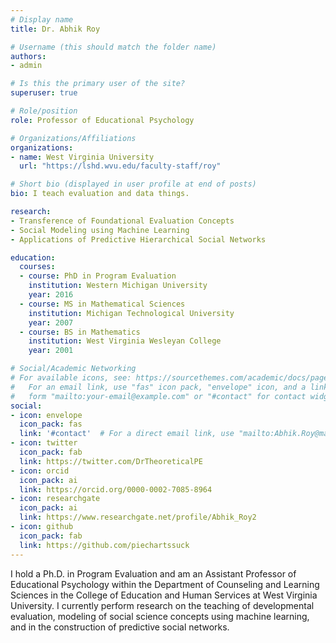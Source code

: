 ```yaml
---
# Display name
title: Dr. Abhik Roy

# Username (this should match the folder name)
authors:
- admin

# Is this the primary user of the site?
superuser: true

# Role/position
role: Professor of Educational Psychology

# Organizations/Affiliations
organizations:
- name: West Virginia University
  url: "https://lshd.wvu.edu/faculty-staff/roy"

# Short bio (displayed in user profile at end of posts)
bio: I teach evaluation and data things.

research:
- Transference of Foundational Evaluation Concepts
- Social Modeling using Machine Learning
- Applications of Predictive Hierarchical Social Networks

education:
  courses:
  - course: PhD in Program Evaluation
    institution: Western Michigan University
    year: 2016
  - course: MS in Mathematical Sciences
    institution: Michigan Technological University
    year: 2007
  - course: BS in Mathematics
    institution: West Virginia Wesleyan College
    year: 2001

# Social/Academic Networking
# For available icons, see: https://sourcethemes.com/academic/docs/page-builder/#icons
#   For an email link, use "fas" icon pack, "envelope" icon, and a link in the
#   form "mailto:your-email@example.com" or "#contact" for contact widget.
social:
- icon: envelope
  icon_pack: fas
  link: '#contact'  # For a direct email link, use "mailto:Abhik.Roy@mail.wvu.edu".
- icon: twitter
  icon_pack: fab
  link: https://twitter.com/DrTheoreticalPE
- icon: orcid
  icon_pack: ai
  link: https://orcid.org/0000-0002-7085-8964
- icon: researchgate
  icon_pack: ai
  link: https://www.researchgate.net/profile/Abhik_Roy2
- icon: github
  icon_pack: fab
  link: https://github.com/piechartssuck
---
```


I hold a Ph.D. in Program Evaluation and am an Assistant Professor of Educational Psychology within the Department of Counseling and Learning Sciences in the College of Education and Human Services at West Virginia University. I currently perform research on the teaching of developmental evaluation, modeling of social science concepts using machine learning, and in the construction of predictive social networks.
